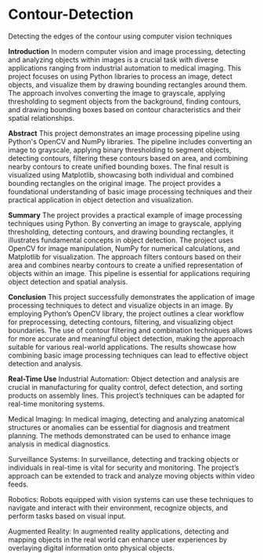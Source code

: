 # Contour-Detection
Detecting the edges of the contour using computer vision techniques

**Introduction**
In modern computer vision and image processing, detecting and analyzing objects within images is a crucial task with diverse applications ranging from industrial automation to medical imaging. This project focuses on using Python libraries to process an image, detect objects, and visualize them by drawing bounding rectangles around them. The approach involves converting the image to grayscale, applying thresholding to segment objects from the background, finding contours, and drawing bounding boxes based on contour characteristics and their spatial relationships.

**Abstract**
This project demonstrates an image processing pipeline using Python's OpenCV and NumPy libraries. The pipeline includes converting an image to grayscale, applying binary thresholding to segment objects, detecting contours, filtering these contours based on area, and combining nearby contours to create unified bounding boxes. The final result is visualized using Matplotlib, showcasing both individual and combined bounding rectangles on the original image. The project provides a foundational understanding of basic image processing techniques and their practical application in object detection and visualization.

**Summary**
The project provides a practical example of image processing techniques using Python. By converting an image to grayscale, applying thresholding, detecting contours, and drawing bounding rectangles, it illustrates fundamental concepts in object detection. The project uses OpenCV for image manipulation, NumPy for numerical calculations, and Matplotlib for visualization. The approach filters contours based on their area and combines nearby contours to create a unified representation of objects within an image. This pipeline is essential for applications requiring object detection and spatial analysis.

**Conclusion**
This project successfully demonstrates the application of image processing techniques to detect and visualize objects in an image. By employing Python’s OpenCV library, the project outlines a clear workflow for preprocessing, detecting contours, filtering, and visualizing object boundaries. The use of contour filtering and combination techniques allows for more accurate and meaningful object detection, making the approach suitable for various real-world applications. The results showcase how combining basic image processing techniques can lead to effective object detection and analysis.

**Real-Time Use**
Industrial Automation: Object detection and analysis are crucial in manufacturing for quality control, defect detection, and sorting products on assembly lines. This project’s techniques can be adapted for real-time monitoring systems.


Medical Imaging: In medical imaging, detecting and analyzing anatomical structures or anomalies can be essential for diagnosis and treatment planning. The methods demonstrated can be used to enhance image analysis in medical diagnostics.


Surveillance Systems: In surveillance, detecting and tracking objects or individuals in real-time is vital for security and monitoring. The project’s approach can be extended to track and analyze moving objects within video feeds.


Robotics: Robots equipped with vision systems can use these techniques to navigate and interact with their environment, recognize objects, and perform tasks based on visual input.


Augmented Reality: In augmented reality applications, detecting and mapping objects in the real world can enhance user experiences by overlaying digital information onto physical objects.
